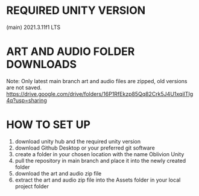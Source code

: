 # REQUIRED UNITY VERSION
(main) 2021.3.11f1 LTS

# ART AND AUDIO FOLDER DOWNLOADS
Note: Only latest main branch art and audio files are zipped, old versions are not saved.
https://drive.google.com/drive/folders/16P1RfEkzp85Qq82Crk5J4U1xqiITIg4q?usp=sharing

# HOW TO SET UP
1) download unity hub and the required unity version
2) download Github Desktop or your preferred git software
3) create a folder in your chosen location with the name Oblivion Unity
4) pull the repository in main branch and place it into the newly created folder
5) download the art and audio zip file
6) extract the art and audio zip file into the Assets folder in your local project folder
